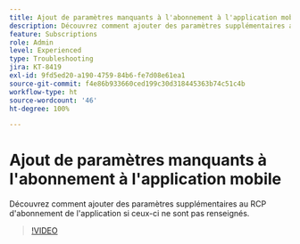 ```yaml
---
title: Ajout de paramètres manquants à l'abonnement à l'application mobile
description: Découvrez comment ajouter des paramètres supplémentaires au RCP d'abonnement de l'application si ceux-ci ne sont pas renseignés.
feature: Subscriptions
role: Admin
level: Experienced
type: Troubleshooting
jira: KT-8419
exl-id: 9fd5ed20-a190-4759-84b6-fe7d08e61ea1
source-git-commit: f4e86b933660ced199c30d318445363b74c51c4b
workflow-type: ht
source-wordcount: '46'
ht-degree: 100%

---
```


# Ajout de paramètres manquants à l&#39;abonnement à l&#39;application mobile

Découvrez comment ajouter des paramètres supplémentaires au RCP d&#39;abonnement de l&#39;application si ceux-ci ne sont pas renseignés.

>[!VIDEO](https://video.tv.adobe.com/v/335950?quality=12&learn=on)
